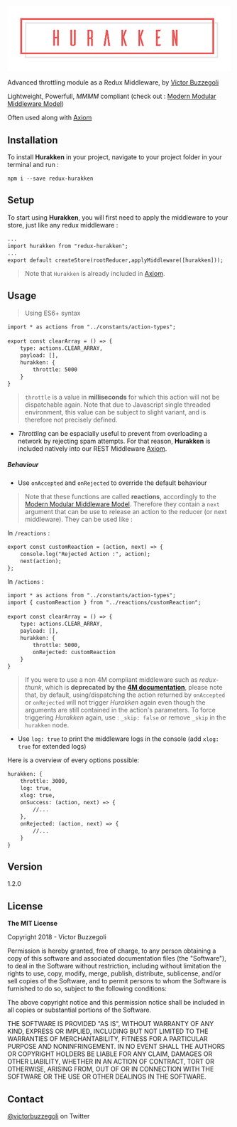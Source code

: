 ![hurakken](hurakken.jpg)

Advanced throttling module as a Redux Middleware, by [Victor Buzzegoli](https://twitter.com/victorbuzzegoli)

Lightweight, Powerfull, _MMMM_ compliant (check out : [Modern Modular Middleware Model](https://twitter.com/victorbuzzegoli))

Often used along with [Axiom](https://www.npmjs.com/package/redux-axiom)

## Installation

To install **Hurakken** in your project, navigate to your project folder in your terminal and run :

    npm i --save redux-hurakken

## Setup

To start using **Hurakken**, you will first need to apply the middleware to your store, just like any redux middleware :

    ...
    import hurakken from "redux-hurakken";
    ...
    export default createStore(rootReducer,applyMiddleware([hurakken]));

> Note that `Hurakken` is already included in [Axiom](https://www.npmjs.com/package/redux-axiom).

## Usage

> Using ES6+ syntax

    import * as actions from "../constants/action-types";

    export const clearArray = () => {
        type: actions.CLEAR_ARRAY,
        payload: [],
        hurakken: {
            throttle: 5000
        }
    }

> `throttle` is a value in **milliseconds** for which this action will not be dispatchable again. Note that due to Javascript single threaded environment, this value can be subject to slight variant, and is therefore not precisely defined.

-   _Throttling_ can be espacially useful to prevent from overloading a network by rejecting spam attempts. For that reason, **Hurakken** is included natively into our REST Middleware [Axiom](https://www.npmjs.com/package/redux-axiom).

##### Behaviour

-   Use `onAccepted` and `onRejected` to override the default behaviour

> Note that these functions are called **reactions**, accordingly to the [Modern Modular Middleware Model](https://twitter.com/victorbuzzegoli). Therefore they contain a `next` argument that can be use to release an action to the reducer (or next middleware). They can be used like :

In `/reactions` :

    export const customReaction = (action, next) => {
        console.log("Rejected Action :", action);
        next(action);
    };

In `/actions` :

    import * as actions from "../constants/action-types";
    import { customReaction } from "../reactions/customReaction";

    export const clearArray = () => {
        type: actions.CLEAR_ARRAY,
        payload: [],
        hurakken: {
            throttle: 5000,
            onRejected: customReaction
        }
    }

> If you were to use a non 4M compliant middleware such as _redux-thunk_, which is **deprecated by the [4M documentation](https://twitter.com/victorbuzzegoli)**, please note that, by default, using/dispatching the action returned by `onAccepted` or `onRejected` will not trigger _Hurakken_ again even though the arguments are still contained in the action's parameters. To force triggering _Hurakken_ again, use : `_skip: false` or remove `_skip` in the `hurakken` node.

-   Use `log: true` to print the middleware logs in the console (add `xlog: true` for extended logs)

Here is a overview of every options possible:

    hurakken: {
        throttle: 3000,
        log: true,
        xlog: true,
        onSuccess: (action, next) => {
            //...
        },
        onRejected: (action, next) => {
            //...
        }
    }

## Version

1.2.0

## License

**The MIT License**

Copyright 2018 - Victor Buzzegoli

Permission is hereby granted, free of charge, to any person obtaining a copy of this software and associated documentation files (the "Software"), to deal in the Software without restriction, including without limitation the rights to use, copy, modify, merge, publish, distribute, sublicense, and/or sell copies of the Software, and to permit persons to whom the Software is furnished to do so, subject to the following conditions:

The above copyright notice and this permission notice shall be included in all copies or substantial portions of the Software.

THE SOFTWARE IS PROVIDED "AS IS", WITHOUT WARRANTY OF ANY KIND, EXPRESS OR IMPLIED, INCLUDING BUT NOT LIMITED TO THE WARRANTIES OF MERCHANTABILITY, FITNESS FOR A PARTICULAR PURPOSE AND NONINFRINGEMENT. IN NO EVENT SHALL THE AUTHORS OR COPYRIGHT HOLDERS BE LIABLE FOR ANY CLAIM, DAMAGES OR OTHER LIABILITY, WHETHER IN AN ACTION OF CONTRACT, TORT OR OTHERWISE, ARISING FROM, OUT OF OR IN CONNECTION WITH THE SOFTWARE OR THE USE OR OTHER DEALINGS IN THE SOFTWARE.

## Contact

[@victorbuzzegoli](https://twitter.com/victorbuzzegoli) on Twitter
